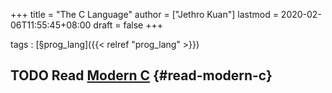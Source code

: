 +++
title = "The C Language"
author = ["Jethro Kuan"]
lastmod = 2020-02-06T11:55:45+08:00
draft = false
+++

tags
: [§prog\_lang]({{< relref "prog_lang" >}})


## <span class="org-todo todo TODO">TODO</span> Read [Modern C](http://icube-icps.unistra.fr/img%5Fauth.php/d/db/ModernC.pdf) {#read-modern-c}
